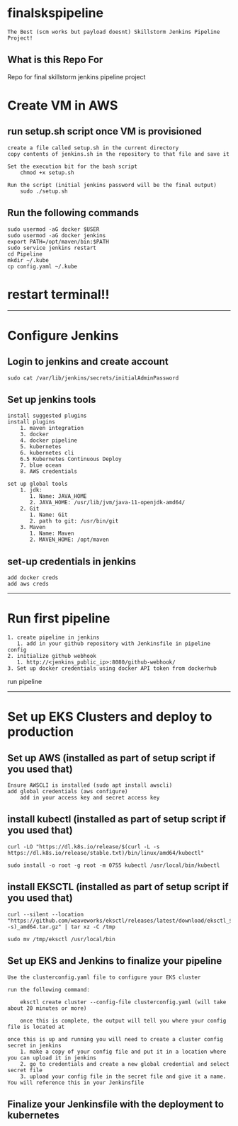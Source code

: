 # finalskspipeline
	The Best (scm works but payload doesnt) Skillstorm Jenkins Pipeline Project! 
## What is this Repo For
  Repo for final skillstorm jenkins pipeline project
# Create VM in AWS

## run setup.sh script once VM is provisioned

    create a file called setup.sh in the current directory
    copy contents of jenkins.sh in the repository to that file and save it
    
    Set the execution bit for the bash script
        chmod +x setup.sh
    
    Run the script (initial jenkins password will be the final output)
        sudo ./setup.sh

## Run the following commands

    sudo usermod -aG docker $USER
    sudo usermod -aG docker jenkins
    export PATH=/opt/maven/bin:$PATH
    sudo service jenkins restart
    cd Pipeline
    mkdir ~/.kube
    cp config.yaml ~/.kube

# restart terminal!!

___


# Configure Jenkins

## Login to jenkins and create account

    sudo cat /var/lib/jenkins/secrets/initialAdminPassword

## Set up jenkins tools

    install suggested plugins
    install plugins
        1. maven integration
        3. docker
        4. docker pipeline
        5. kubernetes
        6. kubernetes cli
        6.5 Kubernetes Continuous Deploy
        7. blue ocean
        8. AWS credentials

    set up global tools
        1. jdk: 
           1. Name: JAVA_HOME
           2. JAVA_HOME: /usr/lib/jvm/java-11-openjdk-amd64/
        2. Git
           1. Name: Git
           2. path to git: /usr/bin/git
        3. Maven
           1. Name: Maven
           2. MAVEN_HOME: /opt/maven

## set-up credentials in jenkins

    add docker creds
    add aws creds

___

# Run first pipeline

    1. create pipeline in jenkins
       1. add in your github repository with Jenkinsfile in pipeline config
    2. initialize github webhook 
       1. http://<jenkins_public_ip>:8080/github-webhook/
    3. Set up docker credentials using docker API token from dockerhub

run pipeline
___
# Set up EKS Clusters and deploy to production

## Set up AWS (installed as part of setup script if you used that)

    Ensure AWSCLI is installed (sudo apt install awscli)
    add global credentials (aws configure)
        add in your access key and secret access key

## install kubectl (installed as part of setup script if you used that)

    curl -LO "https://dl.k8s.io/release/$(curl -L -s https://dl.k8s.io/release/stable.txt)/bin/linux/amd64/kubectl"

    sudo install -o root -g root -m 0755 kubectl /usr/local/bin/kubectl
    
## install EKSCTL (installed as part of setup script if you used that)

    curl --silent --location "https://github.com/weaveworks/eksctl/releases/latest/download/eksctl_$(uname -s)_amd64.tar.gz" | tar xz -C /tmp

    sudo mv /tmp/eksctl /usr/local/bin

## Set up EKS and Jenkins to finalize your pipeline

    Use the clusterconfig.yaml file to configure your EKS cluster 

    run the following command:
        
        eksctl create cluster --config-file clusterconfig.yaml (will take about 20 minutes or more)
        
        once this is complete, the output will tell you where your config file is located at
    
    once this is up and running you will need to create a cluster config secret in jenkins
        1. make a copy of your config file and put it in a location where you can upload it in jenkins
        2. go to credentials and create a new global credential and select secret file
        3. upload your config file in the secret file and give it a name.  You will reference this in your Jenkinsfile

## Finalize your Jenkinsfile with the deployment to kubernetes

